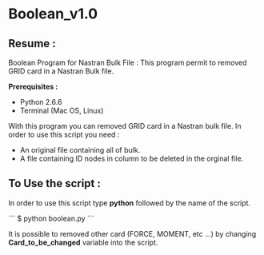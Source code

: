 <h1>Boolean_v1.0</h1>
<h2>Resume :</h2>
Boolean Program for Nastran Bulk File :
This program permit to removed GRID card in a Nastran Bulk file.

<b>Prerequisites :</b>
<ul> 
<li> Python 2.6.6 </li>
<li> Terminal (Mac OS, Linux) </li>
</ul> 

<p>With this program you can removed GRID card in a Nastran bulk file. 
In order to use this script you need :</p>
<ul>
<li>An original file containing all of bulk.</li>
<li>A file containing ID nodes in column to be deleted in the orginal file.</li>
</ul>

<h2>To Use the script :</h2>
<p> In order to use this script type <b>python</b> followed by the name of the script.</p>
```
$ python boolean.py
```
<p>It is possible to removed other card (FORCE, MOMENT, etc ...) by changing <b>Card_to_be_changed</b> variable into the script.</p>
